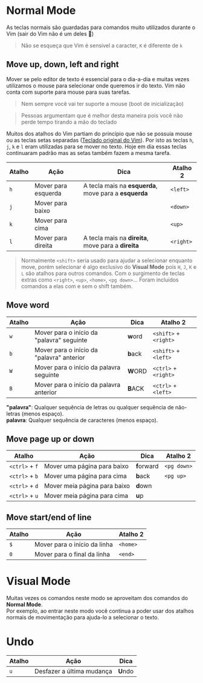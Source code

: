 # Normal Mode
As teclas normais são guardadas para comandos muito utilizados durante o Vim (sair do Vim não é um deles :poop:)  

> Não se esqueça que Vim é sensível a caracter, `K` é diferente de `k`

## Move up, down, left and right
Mover se pelo editor de texto é essencial para o dia-a-dia e muitas vezes utilizamos o mouse para selecionar onde queremos ir do texto. Vim não conta com suporte para mouse para suas tarefas.  

> Nem sempre você vai ter suporte a mouse (boot de inicialização)

> Pessoas argumentam que é melhor desta maneira pois você não perde tempo tirando a mão do teclado

Muitos dos atalhos do Vim partiam do princípio que não se possuia mouse ou as teclas setas separadas ([Teclado original do Vim](vim_keyboard.jpg)). Por isto as teclas `h`, `j`, `k` e `l` eram utilizadas para se mover no texto. Hoje em dia essas teclas continuaram padrão mas as setas também fazem a mesma tarefa.   

| Atalho | Ação                      | Dica                                                   | Atalho 2  |
| ------ | ------------------------- | ------------------------------------------------------ | --------- |
| `h`    | Mover para esquerda       | A tecla mais na **esquerda**, move para a **esquerda** | `<left>`  |
| `j`    | Mover para baixo          |                                                        | `<down>`  |
| `k`    | Mover para cima           |                                                        | `<up>`    |
| `l`    | Mover para direita        | A tecla mais na **direita**, move para a **direita**   | `<right>` |

> Normalmente `<shift>` seria usado para ajudar a selecionar enquanto move, porém selecionar é algo exclusivo do **Visual Mode** pois `H`, `J`, `K` e `L` são atalhos para outros comandos. Com o surgimento de teclas extras como `<right>`, `<up>`, `<home>`, `<pg down>`... Foram incluidos comandos a elas com e sem o shift também.  

## Move word

| Atalho  | Ação                                      | Dica     | Atalho 2              |
| ------- | ----------------------------------------- | -------- | --------------------- |
| `w`     | Mover para o início da "palavra" seguinte | **w**ord | `<shift>` + `<right>` | 
| `b`     | Mover para o início da "palavra" anterior | **b**ack | `<shift>` + `<left>`  |
| `W`     | Mover para o início da palavra seguinte   | **W**ORD | `<ctrl>` + `<right>`  |
| `B`     | Mover para o início da palavra anterior   | **B**ACK | `<ctrl>` + `<left>`   |

**"palavra"**: Qualquer sequência de letras ou qualquer sequência de não-letras (menos espaço).  
**palavra**: Qualquer sequência de caracteres (menos espaço).  

## Move page up or down

| Atalho         | Ação                         | Dica        | Atalho 2    |
| -------------- | ---------------------------- | ----------- | ----------- |
| `<ctrl>` + `f` | Mover uma página para baixo  | **f**orward | `<pg down>` |
| `<ctrl>` + `b` | Mover uma página para cima   | **b**ack    | `<pg up>`   |
| `<ctrl>` + `d` | Mover meia página para baixo | **d**own    |             |
| `<ctrl>` + `u` | Mover meia página para cima  | **u**p      |             |

## Move start/end of line

| Atalho | Ação                         | Atalho 2    |
| ------ | ---------------------------- | ----------- |
| `$`    | Mover para o início da linha | `<home>`    |
| `0`    | Mover para o final da linha  | `<end>`     |

# Visual Mode
Muitas vezes os comandos neste modo se aproveitam dos comandos do **Normal Mode**.  
Por exemplo, ao entrar neste modo você continua a poder usar dos atalhos normais de movimentação para ajuda-lo a selecionar o texto.  

# Undo

| Atalho | Ação                      | Dica     |
| ------ | ------------------------- | -------- |
| `u`    | Desfazer a última mudança | **U**ndo |